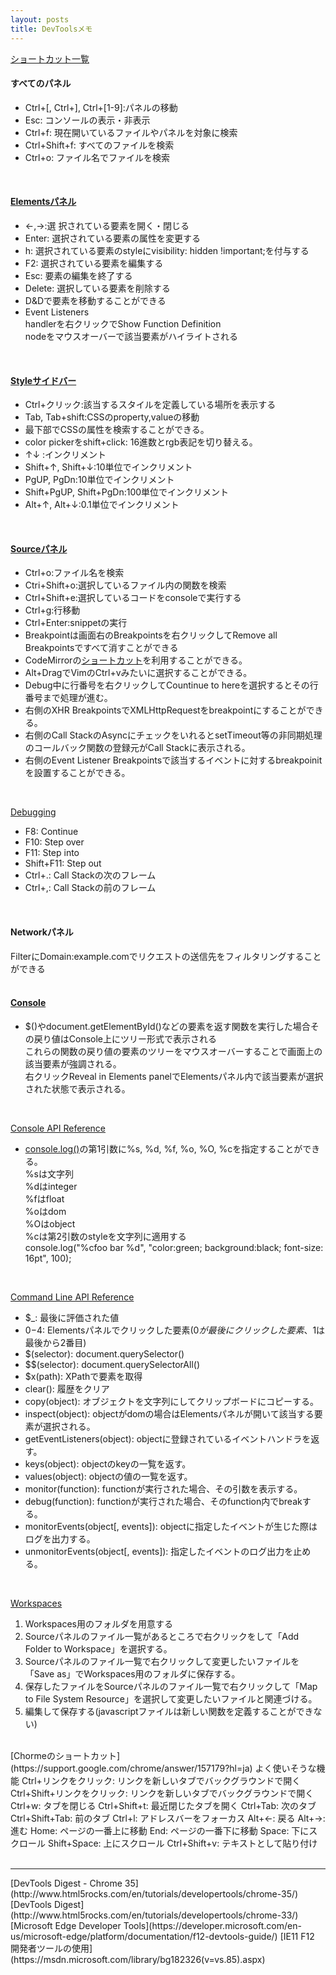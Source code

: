 ```yaml
---
layout: posts
title: DevToolsメモ 
---
```


[ショートカット一覧](https://developers.google.com/chrome-developer-tools/docs/shortcuts)   

#### すべてのパネル

* Ctrl+[, Ctrl+], Ctrl+[1-9]:パネルの移動    
* Esc: コンソールの表示・非表示     
* Ctrl+f: 現在開いているファイルやパネルを対象に検索  
* Ctrl+Shift+f: すべてのファイルを検索   
* Ctrl+o: ファイル名でファイルを検索   
<br/>
      
#### [Elementsパネル](https://developer.chrome.com/devtools/docs/shortcuts#elements-panel)   

* ←,→:選 択されている要素を開く・閉じる    
* Enter: 選択されている要素の属性を変更する   
* h: 選択されている要素のstyleにvisibility: hidden !important;を付与する    
* F2: 選択されている要素を編集する    
* Esc: 要素の編集を終了する     
* Delete: 選択している要素を削除する
* D&Dで要素を移動することができる
* Event Listeners  
handlerを右クリックでShow Function Definition   
nodeをマウスオーバーで該当要素がハイライトされる
<br/>
      
#### [Styleサイドバー](https://developer.chrome.com/devtools/docs/shortcuts#styles-sidebar) 

* Ctrl+クリック:該当するスタイルを定義している場所を表示する   
* Tab, Tab+shift:CSSのproperty,valueの移動    
* 最下部でCSSの属性を検索することができる。   
* color pickerをshift+click: 16進数とrgb表記を切り替える。 
* ↑↓ :インクリメント    
* Shift+↑, Shift+↓:10単位でインクリメント
* PgUP, PgDn:10単位でインクリメント 
* Shift+PgUP, Shift+PgDn:100単位でインクリメント 
* Alt+↑, Alt+↓:0.1単位でインクリメント
<br/>
      
#### [Sourceパネル](https://developer.chrome.com/devtools/docs/shortcuts#sources-panel) 

* Ctrl+o:ファイル名を検索  
* Ctri+Shift+o:選択しているファイル内の関数を検索    
* Ctrl+Shift+e:選択しているコードをconsoleで実行する    
* Ctrl+g:行移動   
* Ctrl+Enter:snippetの実行   
* Breakpointは画面右のBreakpointsを右クリックしてRemove all Breakpointsですべて消すことができる   
* CodeMirrorの[ショートカット](http://codemirror.net/demo/sublime.html)を利用することができる。    
* Alt+DragでVimのCtrl+vみたいに選択することができる。    
* Debug中に行番号を右クリックしてCountinue to hereを選択するとその行番号まで処理が進む。  
* 右側のXHR BreakpointsでXMLHttpRequestをbreakpointにすることができる。
* 右側のCall StackのAsyncにチェックをいれるとsetTimeout等の非同期処理のコールバック関数の登録元がCall Stackに表示される。    
* 右側のEvent Listener Breakpointsで該当するイベントに対するbreakpoinitを設置することができる。   
<br/>
   
[Debugging](https://developers.google.com/chrome-developer-tools/docs/javascript-debugging#sources-panel) 

* F8: Continue
* F10: Step over
* F11: Step into
* Shift+F11: Step out
* Ctrl+.: Call Stackの次のフレーム  
* Ctrl+,: Call Stackの前のフレーム  
<br/>
      
#### Networkパネル   
FilterにDomain:example.comでリクエストの送信先をフィルタリングすることができる   
<br/>
      
#### [Console](https://developer.chrome.com/devtools/docs/shortcuts#console)   

* $()やdocument.getElementById()などの要素を返す関数を実行した場合その戻り値はConsole上にツリー形式で表示される  
これらの関数の戻り値の要素のツリーをマウスオーバーすることで画面上の該当要素が強調される。   
右クリックReveal in Elements panelでElementsパネル内で該当要素が選択された状態で表示される。  
<br/>
   
[Console API Reference](https://developers.google.com/chrome-developer-tools/docs/console-api)   

* [console.log()](https://developers.google.com/chrome-developer-tools/docs/console-api#consolelogobject_object)の第1引数に%s, %d, %f, %o, %O, %cを指定することができる。   
%sは文字列   
%dはinteger     
%fはfloat     
%oはdom   
%Oはobject   
%cは第2引数のstyleを文字列に適用する   
console.log("%cfoo bar %d", "color:green; background:black; font-size: 16pt", 100);       
<br/>

[Command Line API Reference](https://developers.google.com/chrome-developer-tools/docs/commandline-api)   

* $_: 最後に評価された値  
* $0-$4: Elementsパネルでクリックした要素($0が最後にクリックした要素、$1は最後から2番目)  
* $(selector): document.querySelector()  
* $$(selector): document.querySelectorAll()  
* $x(path): XPathで要素を取得  
* clear(): 履歴をクリア  
* copy(object): オブジェクトを文字列にしてクリップボードにコピーする。  
* inspect(object): objectがdomの場合はElementsパネルが開いて該当する要素が選択される。  
* getEventListeners(object): objectに登録されているイベントハンドラを返す。 
* keys(object): objectのkeyの一覧を返す。  
* values(object): objectの値の一覧を返す。   
* monitor(function): functionが実行された場合、その引数を表示する。  
* debug(function): functionが実行された場合、そのfunction内でbreakする。    
* monitorEvents(object[, events]): objectに指定したイベントが生じた際はログを出力する。  
* unmonitorEvents(object[, events]): 指定したイベントのログ出力を止める。   
<br/>

[Workspaces](https://developer.chrome.com/devtools/docs/workspaces)   

1. Workspaces用のフォルダを用意する   
2. Sourceパネルのファイル一覧があるところで右クリックをして「Add Folder to Workspace」を選択する。
3. Sourceパネルのファイル一覧で右クリックして変更したいファイルを「Save as」でWorkspaces用のフォルダに保存する。
4. 保存したファイルをSourceパネルのファイル一覧で右クリックして「Map to File System Resource」を選択して変更したいファイルと関連づける。
5. 編集して保存する(javascriptファイルは新しい関数を定義することができない)

<br/>
[Chormeのショートカット](https://support.google.com/chrome/answer/157179?hl=ja)        
よく使いそうな機能       
Ctrl+リンクをクリック: リンクを新しいタブでバックグラウンドで開く       
Ctrl+Shift+リンクをクリック: リンクを新しいタブでバックグラウンドで開く      
Ctrl+w: タブを閉じる    
Ctrl+Shift+t: 最近閉じたタブを開く     
Ctrl+Tab: 次のタブ     
Ctrl+Shift+Tab: 前のタブ  
Ctrl+l: アドレスバーをフォーカス    
Alt+←:  戻る    
Alt+→:  進む    
Home: ページの一番上に移動       
End: ページの一番下に移動      
Space: 下にスクロール     
Shift+Space: 上にスクロール    
Ctrl+Shift+v: テキストとして貼り付け                  
<br/>
<br/>
<hr>
[DevTools Digest - Chrome 35](http://www.html5rocks.com/en/tutorials/developertools/chrome-35/)   
[DevTools Digest](http://www.html5rocks.com/en/tutorials/developertools/chrome-33/)  
[Microsoft Edge Developer Tools](https://developer.microsoft.com/en-us/microsoft-edge/platform/documentation/f12-devtools-guide/)  
[IE11 F12 開発者ツールの使用](https://msdn.microsoft.com/library/bg182326(v=vs.85).aspx)  






